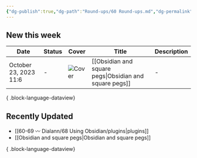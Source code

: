 ```yaml
---
{"dg-publish":true,"dg-path":"Round-ups/60 Round-ups.md","dg-permalink":"roundup","permalink":"/roundup/","title":"What's new this week","pinned":true,"contentClasses":"cards cards-1-1","noteIcon":""}
---
```



## New this week

| Date                  | Status | Cover      | Title                                                     | Description |
| --------------------- | ------ | ---------- | --------------------------------------------------------- | ----------- |
| October 23, 2023 11:6 | \-     | ![Cover]() | [[Obsidian and square pegs\|Obsidian and square pegs]] | \-          |

{ .block-language-dataview}

## Recently Updated
- [[60-69 〰️ Dialann/68 Using Obsidian/plugins\|plugins]]
- [[Obsidian and square pegs\|Obsidian and square pegs]]

{ .block-language-dataview}


